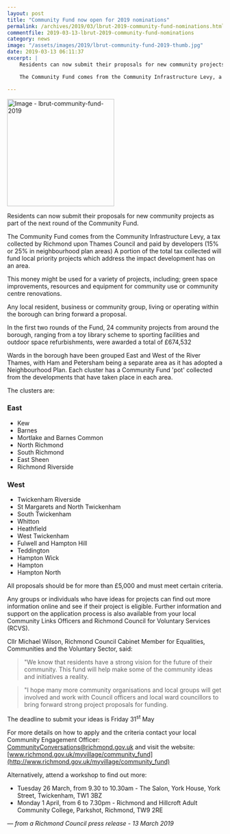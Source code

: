 ```yaml
---
layout: post
title: "Community Fund now open for 2019 nominations"
permalink: /archives/2019/03/lbrut-2019-community-fund-nominations.html
commentfile: 2019-03-13-lbrut-2019-community-fund-nominations
category: news
image: "/assets/images/2019/lbrut-community-fund-2019-thumb.jpg"
date: 2019-03-13 06:11:37
excerpt: |
    Residents can now submit their proposals for new community projects as part of the  next round of the Community Fund.

    The Community Fund comes from the Community Infrastructure Levy, a tax collected by Richmond upon Thames Council and paid by developers (15% or 25% in neighbourhood plan areas) A portion of the total tax collected will fund local priority projects which address the impact development has on an area.

---
```


<a href="/assets/images/2019/lbrut-community-fund-2019.jpg" title="Click for a larger image"><img src="/assets/images/2019/lbrut-community-fund-2019-thumb.jpg" width="250" alt="Image - lbrut-community-fund-2019"  class="photo right"/></a>


Residents can now submit their proposals for new community projects as part of the  next round of the Community Fund.

The Community Fund comes from the Community Infrastructure Levy, a tax collected by Richmond upon Thames Council and paid by developers (15% or 25% in neighbourhood plan areas) A portion of the total tax collected will fund local priority projects which address the impact development has on an area.

This money might be used for a variety of projects, including; green space improvements, resources and equipment for community use or community centre renovations.

Any local resident, business or community group, living or operating within the borough can bring forward a proposal.

In the first two rounds of the Fund, 24 community projects from around the borough, ranging from a toy library scheme to sporting facilities and outdoor space refurbishments, were awarded a total of &pound;674,532

Wards in the borough have been grouped East and West of the River Thames, with Ham and Petersham being a separate area as it has adopted a Neighbourhood Plan. Each cluster has a Community Fund 'pot' collected from the developments that have taken place in each area.

The clusters are:

### East

- Kew
- Barnes
- Mortlake and Barnes Common
- North Richmond
- South Richmond
- East Sheen
- Richmond Riverside

### West

- Twickenham Riverside
- St Margarets and North Twickenham
- South Twickenham
- Whitton
- Heathfield
- West Twickenham
- Fulwell and Hampton Hill
- Teddington
- Hampton Wick
- Hampton
- Hampton North

All proposals should be for more than &pound;5,000 and must meet certain criteria.

Any groups or individuals who have ideas for projects can find out more information online and see if their project is eligible.  Further information and support on the application process is also available from your local Community Links Officers and Richmond Council for Voluntary Services (RCVS).

Cllr Michael Wilson, Richmond Council Cabinet Member for Equalities, Communities and the Voluntary Sector, said:

> "We know that residents have a strong vision for the future of their community. This fund will help make some of the community ideas and initiatives a reality.


> "I hope many more community organisations and local groups will get involved and work with Council officers and local ward councillors to bring forward strong project proposals for funding.


The deadline to submit your ideas is Friday 31<sup>st</sup> May

For more details on how to apply and the criteria contact your local Community Engagement Officer:  [CommunityConversations@richmond.gov.uk](:mailto:CommunityConversations@richmond.gov.uk)  and visit the website: [www.richmond.gov.uk/myvillage/community_fund](http://www.richmond.gov.uk/myvillage/community_fund)

Alternatively, attend a workshop to find out more:

* Tuesday 26 March, from 9.30 to 10.30am - The Salon, York House, York Street, Twickenham, TW1 3BZ
* Monday 1 April, from 6 to 7.30pm - Richmond and Hillcroft Adult Community College, Parkshot, Richmond, TW9 2RE

<cite>&mdash; from a Richmond Council press release - 13 March 2019</cite>
